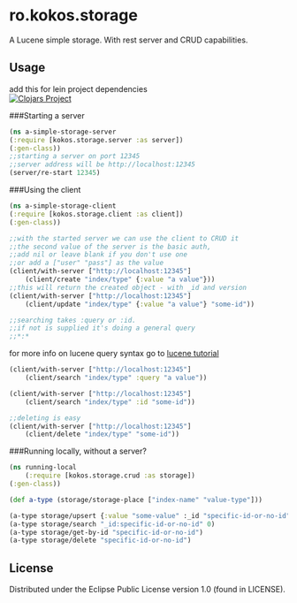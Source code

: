 # ro.kokos.storage

A Lucene simple storage. With rest server and CRUD capabilities.

## Usage

add this for lein project dependencies  
[![Clojars Project](https://img.shields.io/clojars/v/org.clojars.kokos/storage.svg)](https://clojars.org/org.clojars.kokos/storage)


###Starting a server
```clojure
(ns a-simple-storage-server
(:require [kokos.storage.server :as server])
(:gen-class))
;;starting a server on port 12345
;;server address will be http://localhost:12345
(server/re-start 12345)
```
###Using the client
```clojure
(ns a-simple-storage-client
(:require [kokos.storage.client :as client])
(:gen-class))

;;with the started server we can use the client to CRUD it
;;the second value of the server is the basic auth, 
;;add nil or leave blank if you don't use one
;;or add a ["user" "pass"] as the value
(client/with-server ["http://localhost:12345"]
	(client/create "index/type" {:value "a value"}))
;;this will return the created object - with _id and version
(client/with-server ["http://localhost:12345"]
	(client/update "index/type" {:value "a value"} "some-id"))

;;searching takes :query or :id. 
;;if not is supplied it's doing a general query
;;*:*
```

for more info on lucene query syntax
go to  [lucene tutorial](http://www.lucenetutorial.com/lucene-query-syntax.html)

```clojure
(client/with-server ["http://localhost:12345"]
	(client/search "index/type" :query "a value"))

(client/with-server ["http://localhost:12345"]
	(client/search "index/type" :id "some-id"))

;;deleting is easy
(client/with-server ["http://localhost:12345"]
	(client/delete "index/type" "some-id"))

```

###Running locally, without a server?
```clojure
(ns running-local
	(:require [kokos.storage.crud :as storage])
(:gen-class))

(def a-type (storage/storage-place ["index-name" "value-type"]))

(a-type storage/upsert {:value "some-value" :_id "specific-id-or-no-id"})
(a-type storage/search "_id:specific-id-or-no-id" 0)
(a-type storage/get-by-id "specific-id-or-no-id")
(a-type storage/delete "specific-id-or-no-id")

```



## License

Distributed under the Eclipse Public License version 1.0 (found in LICENSE).
